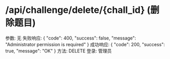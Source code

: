 # /api/challenge/delete/{chall_id} (删除题目)

参数: 无
失败响应: {
"code": 400,
"success": false,
"message": "Administrator permission is required"
}
成功响应: {
"code": 200,
"success": true,
"message": "OK"
}
方法: DELETE
登录: 管理员
